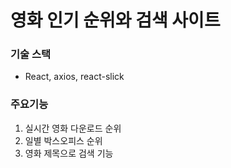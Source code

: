 # 영화 인기 순위와 검색 사이트

### 기술 스택
- React, axios, react-slick

### 주요기능
1. 실시간 영화 다운로드 순위
2. 일별 박스오피스 순위
3. 영화 제목으로 검색 기능
